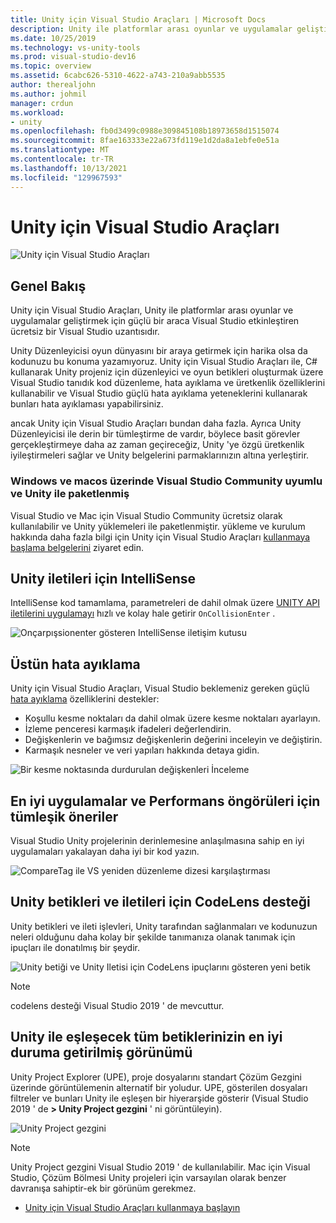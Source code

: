 ```yaml
---
title: Unity için Visual Studio Araçları | Microsoft Docs
description: Unity ile platformlar arası oyunlar ve uygulamalar geliştirmenize yardımcı olan ücretsiz bir Visual Studio uzantısı olan Unity için Visual Studio Araçları hakkında genel bakışı okuyun.
ms.date: 10/25/2019
ms.technology: vs-unity-tools
ms.prod: visual-studio-dev16
ms.topic: overview
ms.assetid: 6cabc626-5310-4622-a743-210a9abb5535
author: therealjohn
ms.author: johmil
manager: crdun
ms.workload:
- unity
ms.openlocfilehash: fb0d3499c0988e309845108b18973658d1515074
ms.sourcegitcommit: 8fae163333e22a673fd119e1d2da8a1ebfe0e51a
ms.translationtype: MT
ms.contentlocale: tr-TR
ms.lasthandoff: 10/13/2021
ms.locfileid: "129967593"
---
```

# <a name="visual-studio-tools-for-unity"></a>Unity için Visual Studio Araçları
![Unity için Visual Studio Araçları](../media/hero.png)

## <a name="overview"></a>Genel Bakış
Unity için Visual Studio Araçları, Unity ile platformlar arası oyunlar ve uygulamalar geliştirmek için güçlü bir araca Visual Studio etkinleştiren ücretsiz bir Visual Studio uzantısıdır.

Unity Düzenleyicisi oyun dünyasını bir araya getirmek için harika olsa da kodunuzu bu konuma yazamıyoruz. Unity için Visual Studio Araçları ile, C# kullanarak Unity projeniz için düzenleyici ve oyun betikleri oluşturmak üzere Visual Studio tanıdık kod düzenleme, hata ayıklama ve üretkenlik özelliklerini kullanabilir ve Visual Studio güçlü hata ayıklama yeteneklerini kullanarak bunları hata ayıklaması yapabilirsiniz.

ancak Unity için Visual Studio Araçları bundan daha fazla. Ayrıca Unity Düzenleyicisi ile derin bir tümleştirme de vardır, böylece basit görevler gerçekleştirmeye daha az zaman geçireceğiz, Unity 'ye özgü üretkenlik iyileştirmeleri sağlar ve Unity belgelerini parmaklarınızın altına yerleştirir.

### <a name="compatible-with-visual-studio-community-on-windows-and-macos-and-bundled-with-unity"></a>Windows ve macos üzerinde Visual Studio Community uyumlu ve Unity ile paketlenmiş
Visual Studio ve Mac için Visual Studio Community ücretsiz olarak kullanılabilir ve Unity yüklemeleri ile paketlenmiştir. yükleme ve kurulum hakkında daha fazla bilgi için Unity için Visual Studio Araçları [kullanmaya başlama belgelerini](getting-started-with-visual-studio-tools-for-unity.md) ziyaret edin.

## <a name="intellisense-for-unity-messages"></a>Unity iletileri için IntelliSense
IntelliSense kod tamamlama, parametreleri de dahil olmak üzere [UNITY API iletilerini uygulamayı](using-visual-studio-tools-for-unity.md#intellisense-for-unity-api-messages) hızlı ve kolay hale getirir `OnCollisionEnter` .

![Onçarpışsionenter gösteren IntelliSense iletişim kutusu](../media/vs/intellisense-example.png)

## <a name="superior-debugging"></a>Üstün hata ayıklama
Unity için Visual Studio Araçları, Visual Studio beklemeniz gereken güçlü [hata ayıklama](using-visual-studio-tools-for-unity.md#unity-debugging) özelliklerini destekler:

* Koşullu kesme noktaları da dahil olmak üzere kesme noktaları ayarlayın.
* İzleme penceresi karmaşık ifadeleri değerlendirin.
* Değişkenlerin ve bağımsız değişkenlerin değerini inceleyin ve değiştirin.
* Karmaşık nesneler ve veri yapıları hakkında detaya gidin.

![Bir kesme noktasında durdurulan değişkenleri İnceleme](../media/vs/debugging-inspecting.png)

## <a name="integrated-suggestions-for-best-practices-and-performance-insights"></a>En iyi uygulamalar ve Performans öngörüleri için tümleşik öneriler
Visual Studio Unity projelerinin derinlemesine anlaşılmasına sahip en iyi uygulamaları yakalayan daha iyi bir kod yazın.

![CompareTag ile VS yeniden düzenleme dizesi karşılaştırması](../media/vs/unity-diagnostics.png)

## <a name="codelens-support-for-unity-scripts-and-messages"></a>Unity betikleri ve iletileri için CodeLens desteği
Unity betikleri ve ileti işlevleri, Unity tarafından sağlanmaları ve kodunuzun neleri olduğunu daha kolay bir şekilde tanımanıza olanak tanımak için ipuçları ile donatılmış bir şeydir.

 ![Unity betiği ve Unity Iletisi için CodeLens ipuçlarını gösteren yeni betik](../media/vs/codelens-support.png)

> [!NOTE]
> codelens desteği Visual Studio 2019 ' de mevcuttur.

## <a name="optimized-view-of-all-your-scripts-to-match-unity"></a>Unity ile eşleşecek tüm betiklerinizin en iyi duruma getirilmiş görünümü
Unity Project Explorer (UPE), proje dosyalarını standart Çözüm Gezgini üzerinde görüntülemenin alternatif bir yoludur. UPE, gösterilen dosyaları filtreler ve bunları Unity ile eşleşen bir hiyerarşide gösterir (Visual Studio 2019 ' de **> Unity Project gezgini** ' ni görüntüleyin).

![Unity Project gezgini](../media/vs/unity-project-explorer.png)

> [!NOTE]
> Unity Project gezgini Visual Studio 2019 ' de kullanılabilir. Mac için Visual Studio, Çözüm Bölmesi Unity projeleri için varsayılan olarak benzer davranışa sahiptir-ek bir görünüm gerekmez.

* [Unity için Visual Studio Araçları kullanmaya başlayın](getting-started-with-visual-studio-tools-for-unity.md)
